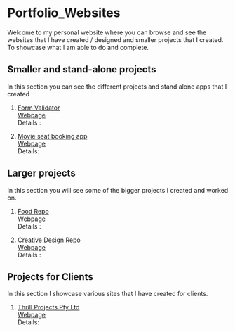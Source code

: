 # Portfolio_Websites

Welcome to my personal website where you can browse and see the websites that I have created / designed and smaller projects that I created. To showcase
what I am able to do and complete.

## Smaller and stand-alone projects

In this section you can see the different projects and stand alone apps that I created

1. [Form Validator](https://github.com/Orion85-Stack/Form_Validator.git) <br>
   [Webpage]() <br>
   Details :

2. [Movie seat booking app](https://github.com/Orion85-Stack/Movie_seat_booking.git) <br>
   [Webpage]() <br>
   Details:

## Larger projects

In this section you will see some of the bigger projects I created and worked on.

1. [Food Repo](https://github.com/Orion85-Stack/Food.git) <br>
   [Webpage](https://wondrous-paletas-9a577c.netlify.app) <br>
   Details :

2. [Creative Design Repo](https://github.com/Orion85-Stack/Creative_Design.git) <br>
   [Webpage](https://graceful-baklava-07ba22.netlify.app) <br>
   Details :

## Projects for Clients

In this section I showcase various sites that I have created for clients.

1. [Thrill Projects Pty Ltd](https://github.com/Orion85-Stack/Thrill_projects.git) <br>
   [Webpage](https://inspiring-sprite-c8ba7f.netlify.app) <br>
   Details:
